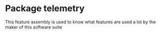 # Package telemetry 

This feature assembly is used to know what features are used a lot by the maker of this software suite
